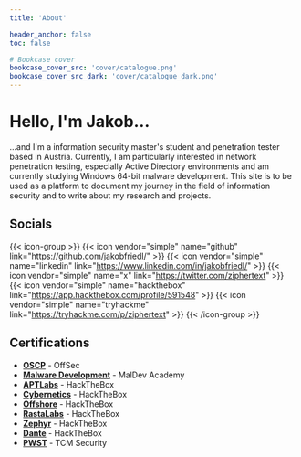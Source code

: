 ```yaml
---
title: 'About'

header_anchor: false
toc: false

# Bookcase cover
bookcase_cover_src: 'cover/catalogue.png'
bookcase_cover_src_dark: 'cover/catalogue_dark.png'
---
```


# Hello, I'm **Jakob**...

...and I'm a information security master's student and penetration tester based in Austria. Currently, I am particularly interested in network penetration testing, especially Active Directory environments and am currently studying Windows 64-bit malware development. This site is to be used as a platform to document my journey in the field of information security and to write about my research and projects. 

## Socials

{{< icon-group >}}
{{< icon vendor="simple" name="github" link="https://github.com/jakobfriedl/" >}}
{{< icon vendor="simple" name="linkedin" link="https://www.linkedin.com/in/jakobfriedl/" >}}
{{< icon vendor="simple" name="x" link="https://twitter.com/ziphertext" >}}
{{< icon vendor="simple" name="hackthebox" link="https://app.hackthebox.com/profile/591548" >}}
{{< icon vendor="simple" name="tryhackme" link="https://tryhackme.com/p/ziphertext" >}}
{{< /icon-group >}}

## Certifications

- [**OSCP**](https://www.credential.net/8db1869a-e535-4a32-bbdd-7d3352f2fef4#gs.c19803) - OffSec
- [**Malware Development**](/certs/MalDevAcademy.pdf) - MalDev Academy
- [**APTLabs**](/certs/APTLabs.pdf) - HackTheBox
- [**Cybernetics**](/certs/Cybernetics.pdf) - HackTheBox
- [**Offshore**](/certs/Offshore.pdf) - HackTheBox
- [**RastaLabs**](/certs/RastaLabs.pdf) - HackTheBox
- [**Zephyr**](/certs/Zephyr.pdf) - HackTheBox
- [**Dante**](/certs/Dante.pdf) - HackTheBox
- [**PWST**](/certs/PWST.pdf) - TCM Security
